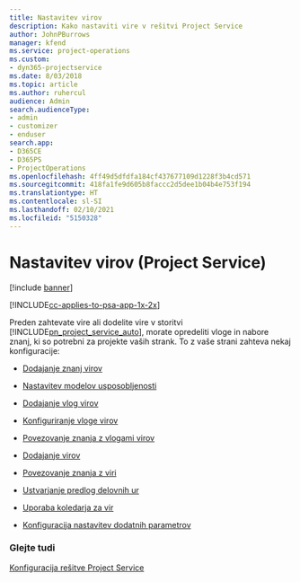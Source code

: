 ```yaml
---
title: Nastavitev virov
description: Kako nastaviti vire v rešitvi Project Service
author: JohnPBurrows
manager: kfend
ms.service: project-operations
ms.custom:
- dyn365-projectservice
ms.date: 8/03/2018
ms.topic: article
ms.author: ruhercul
audience: Admin
search.audienceType:
- admin
- customizer
- enduser
search.app:
- D365CE
- D365PS
- ProjectOperations
ms.openlocfilehash: 4ff49d5dfdfa184cf437677109d1228f3b4cd571
ms.sourcegitcommit: 418fa1fe9d605b8faccc2d5dee1b04b4e753f194
ms.translationtype: HT
ms.contentlocale: sl-SI
ms.lasthandoff: 02/10/2021
ms.locfileid: "5150328"
---
```

# <a name="set-up-resources-project-service"></a>Nastavitev virov (Project Service)

[!include [banner](../includes/psa-now-project-operations.md)]

[!INCLUDE[cc-applies-to-psa-app-1x-2x](../includes/cc-applies-to-psa-app-1x-2x.md)]

Preden zahtevate vire ali dodelite vire v storitvi [!INCLUDE[pn_project_service_auto](../includes/pn-project-service-auto.md)], morate opredeliti vloge in nabore znanj, ki so potrebni za projekte vaših strank. To z vaše strani zahteva nekaj konfiguracije:  
  
-   [Dodajanje znanj virov](../psa/add-resource-skills.md)  
  
-   [Nastavitev modelov usposobljenosti](../psa/set-up-proficiency-models.md)  
  
-   [Dodajanje vlog virov](../psa/add-resource-roles.md)  
  
-   [Konfiguriranje vloge virov](../psa/configure-resource-roles.md)  
  
-   [Povezovanje znanja z vlogami virov](../psa/associate-skills-with-resource-roles.md)  
  
-   [Dodajanje virov](../psa/add-resources.md)  
  
-   [Povezovanje znanja z viri](../psa/associate-skills-with-resources.md)  
  
-   [Ustvarjanje predlog delovnih ur](../psa/create-work-hours-template.md)  
  
-   [Uporaba koledarja za vir](../psa/apply-calendar-resource.md)  
  
-   [Konfiguracija nastavitev dodatnih parametrov](../psa/configure-additional-parameters-settings.md)  
  
### <a name="see-also"></a>Glejte tudi  
 [Konfiguracija rešitve Project Service](../psa/configure.md)
